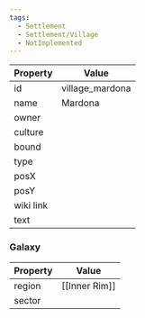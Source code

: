 ```yaml
---
tags:
  - Settlement
  - Settlement/Village
  - NotImplemented
---
```


| Property  | Value           |
| --------- | --------------- |
| id        | village_mardona |
| name      | Mardona         |
| owner     |                 |
| culture   |                 |
| bound     |                 |
| type      |                 |
| posX      |                 |
| posY      |                 |
| wiki link |                 |
| text      |                 |

### Galaxy
| Property | Value         |
| -------- | ------------- |
| region   | [[Inner Rim]] |
| sector   |               |
